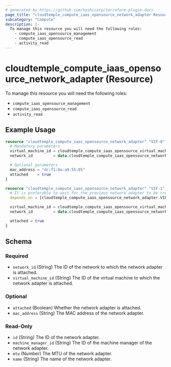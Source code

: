 ```yaml
---
# generated by https://github.com/hashicorp/terraform-plugin-docs
page_title: "cloudtemple_compute_iaas_opensource_network_adapter Resource - terraform-provider-cloudtemple"
subcategory: "Compute"
description: |-
  To manage this resource you will need the following roles:
    - compute_iaas_opensource_management
    - compute_iaas_opensource_read
    - activity_read
---
```


# cloudtemple_compute_iaas_opensource_network_adapter (Resource)

To manage this resource you will need the following roles:
  - `compute_iaas_opensource_management`
  - `compute_iaas_opensource_read`
  - `activity_read`

## Example Usage

```terraform
resource "cloudtemple_compute_iaas_opensource_network_adapter" "VIF-0" {
  # Mandatory parameters
  virtual_machine_id = cloudtemple_compute_iaas_opensource_virtual_machine.OPENIAAS-TERRAFORM-01.id
  network_id         = data.cloudtemple_compute_iaas_opensource_network.VLAN-01.id

  # Optional parameters
  mac_address = "dc:f1:0a:a9:55:05"
  attached    = true
}

resource "cloudtemple_compute_iaas_opensource_network_adapter" "VIF-1" {
  # It is preferable to wait for the previous network adapter to be created before creating the next one to avoid duplicated IDs.
  depends_on = [cloudtemple_compute_iaas_opensource_network_adapter.VIF-0]

  virtual_machine_id = cloudtemple_compute_iaas_opensource_virtual_machine.OPENIAAS-TERRAFORM-01.id
  network_id         = data.cloudtemple_compute_iaas_opensource_network.VLAN-01.id

  attached = true
}
```

<!-- schema generated by tfplugindocs -->
## Schema

### Required

- `network_id` (String) The ID of the network to which the network adapter is attached.
- `virtual_machine_id` (String) The ID of the virtual machine to which the network adapter is attached.

### Optional

- `attached` (Boolean) Whether the network adapter is attached.
- `mac_address` (String) The MAC address of the network adapter.

### Read-Only

- `id` (String) The ID of the network adapter.
- `machine_manager_id` (String) The ID of the machine manager of the network adapter.
- `mtu` (Number) The MTU of the network adapter.
- `name` (String) The name of the network adapter.


